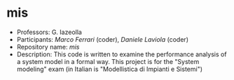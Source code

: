 mis
==============
 * Professors: G. Iazeolla
 * Participants: *Marco Ferrari* (coder), *Daniele Laviola* (coder)
 * Repository name: *mis*
 * Description: This code is written to examine the performance analysis of a system model in a formal way. This project is for the "System modeling" exam (in Italian is "Modellistica di Impianti e Sistemi")
